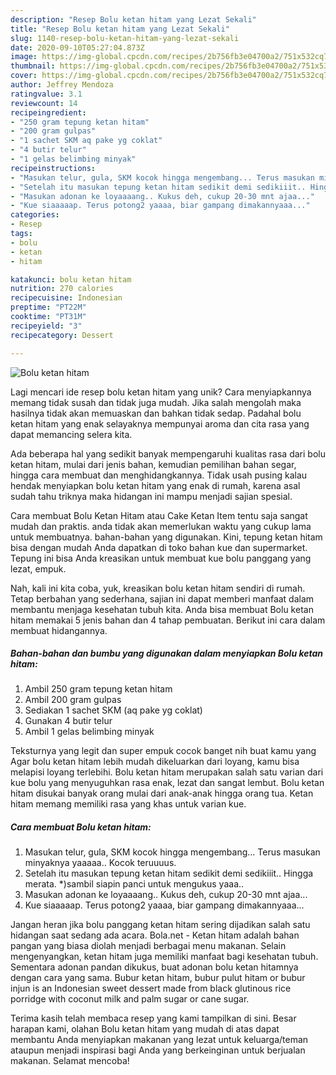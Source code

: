 ```yaml
---
description: "Resep Bolu ketan hitam yang Lezat Sekali"
title: "Resep Bolu ketan hitam yang Lezat Sekali"
slug: 1140-resep-bolu-ketan-hitam-yang-lezat-sekali
date: 2020-09-10T05:27:04.873Z
image: https://img-global.cpcdn.com/recipes/2b756fb3e04700a2/751x532cq70/bolu-ketan-hitam-foto-resep-utama.jpg
thumbnail: https://img-global.cpcdn.com/recipes/2b756fb3e04700a2/751x532cq70/bolu-ketan-hitam-foto-resep-utama.jpg
cover: https://img-global.cpcdn.com/recipes/2b756fb3e04700a2/751x532cq70/bolu-ketan-hitam-foto-resep-utama.jpg
author: Jeffrey Mendoza
ratingvalue: 3.1
reviewcount: 14
recipeingredient:
- "250 gram tepung ketan hitam"
- "200 gram gulpas"
- "1 sachet SKM aq pake yg coklat"
- "4 butir telur"
- "1 gelas belimbing minyak"
recipeinstructions:
- "Masukan telur, gula, SKM kocok hingga mengembang... Terus masukan minyaknya yaaaaa.. Kocok teruuuus."
- "Setelah itu masukan tepung ketan hitam sedikit demi sedikiiit.. Hingga merata. *)sambil siapin panci untuk mengukus yaaa.."
- "Masukan adonan ke loyaaaang.. Kukus deh, cukup 20-30 mnt ajaa..."
- "Kue siaaaaap. Terus potong2 yaaaa, biar gampang dimakannyaaa..."
categories:
- Resep
tags:
- bolu
- ketan
- hitam

katakunci: bolu ketan hitam 
nutrition: 270 calories
recipecuisine: Indonesian
preptime: "PT22M"
cooktime: "PT31M"
recipeyield: "3"
recipecategory: Dessert

---
```



![Bolu ketan hitam](https://img-global.cpcdn.com/recipes/2b756fb3e04700a2/751x532cq70/bolu-ketan-hitam-foto-resep-utama.jpg)

Lagi mencari ide resep bolu ketan hitam yang unik? Cara menyiapkannya memang tidak susah dan tidak juga mudah. Jika salah mengolah maka hasilnya tidak akan memuaskan dan bahkan tidak sedap. Padahal bolu ketan hitam yang enak selayaknya mempunyai aroma dan cita rasa yang dapat memancing selera kita.

Ada beberapa hal yang sedikit banyak mempengaruhi kualitas rasa dari bolu ketan hitam, mulai dari jenis bahan, kemudian pemilihan bahan segar, hingga cara membuat dan menghidangkannya. Tidak usah pusing kalau hendak menyiapkan bolu ketan hitam yang enak di rumah, karena asal sudah tahu triknya maka hidangan ini mampu menjadi sajian spesial.

Cara membuat Bolu Ketan Hitam atau Cake Ketan Item tentu saja sangat mudah dan praktis. anda tidak akan memerlukan waktu yang cukup lama untuk membuatnya. bahan-bahan yang digunakan. Kini, tepung ketan hitam bisa dengan mudah Anda dapatkan di toko bahan kue dan supermarket. Tepung ini bisa Anda kreasikan untuk membuat kue bolu panggang yang lezat, empuk.


Nah, kali ini kita coba, yuk, kreasikan bolu ketan hitam sendiri di rumah. Tetap berbahan yang sederhana, sajian ini dapat memberi manfaat dalam membantu menjaga kesehatan tubuh kita. Anda bisa membuat Bolu ketan hitam memakai 5 jenis bahan dan 4 tahap pembuatan. Berikut ini cara dalam membuat hidangannya.

<!--inarticleads1-->

##### Bahan-bahan dan bumbu yang digunakan dalam menyiapkan Bolu ketan hitam:

1. Ambil 250 gram tepung ketan hitam
1. Ambil 200 gram gulpas
1. Sediakan 1 sachet SKM (aq pake yg coklat)
1. Gunakan 4 butir telur
1. Ambil 1 gelas belimbing minyak


Teksturnya yang legit dan super empuk cocok banget nih buat kamu yang Agar bolu ketan hitam lebih mudah dikeluarkan dari loyang, kamu bisa melapisi loyang terlebihi. Bolu ketan hitam merupakan salah satu varian dari kue bolu yang menyuguhkan rasa enak, lezat dan sangat lembut. Bolu ketan hitam disukai banyak orang mulai dari anak-anak hingga orang tua. Ketan hitam memang memiliki rasa yang khas untuk varian kue. 

<!--inarticleads2-->

##### Cara membuat Bolu ketan hitam:

1. Masukan telur, gula, SKM kocok hingga mengembang... Terus masukan minyaknya yaaaaa.. Kocok teruuuus.
1. Setelah itu masukan tepung ketan hitam sedikit demi sedikiiit.. Hingga merata. *)sambil siapin panci untuk mengukus yaaa..
1. Masukan adonan ke loyaaaang.. Kukus deh, cukup 20-30 mnt ajaa...
1. Kue siaaaaap. Terus potong2 yaaaa, biar gampang dimakannyaaa...


Jangan heran jika bolu panggang ketan hitam sering dijadikan salah satu hidangan saat sedang ada acara. Bola.net - Ketan hitam adalah bahan pangan yang biasa diolah menjadi berbagai menu makanan. Selain mengenyangkan, ketan hitam juga memiliki manfaat bagi kesehatan tubuh. Sementara adonan pandan dikukus, buat adonan bolu ketan hitamnya dengan cara yang sama. Bubur ketan hitam, bubur pulut hitam or bubur injun is an Indonesian sweet dessert made from black glutinous rice porridge with coconut milk and palm sugar or cane sugar. 

Terima kasih telah membaca resep yang kami tampilkan di sini. Besar harapan kami, olahan Bolu ketan hitam yang mudah di atas dapat membantu Anda menyiapkan makanan yang lezat untuk keluarga/teman ataupun menjadi inspirasi bagi Anda yang berkeinginan untuk berjualan makanan. Selamat mencoba!
